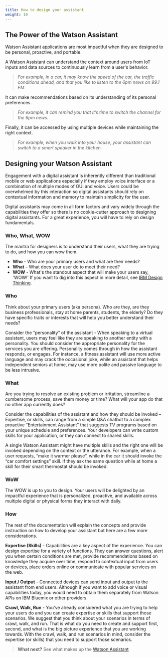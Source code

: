 ```yaml
---
title: How to design your assistant
weight: 10
---
```


## The Power of the Watson Assistant
Watson Assistant applications are most impactful when they are designed to be personal, proactive, and portable. 

A Watson Assistant can understand the context around users from IoT inputs and data sources to continuously learn from a user's behavior. 
>*For example, in a car, it may know the speed of the car, the traffic conditions ahead, and that you like to listen to the 6pm news on 99.1 FM.*

It can make recommendations based on its understanding of its personal preferences. 
>*For example, it can remind you that it’s time to switch the channel for the 6pm news.*

Finally, it can be accessed by using multiple devices while maintaining the right context. 
>*For example, when you walk into your house, your assistant can switch to a smart speaker in the kitchen.*


## Designing your Watson Assistant 
Engagement with a digital assistant is inherently different than traditional mobile or web applications especially if they employ voice interface or a combination of multiple modes of GUI and voice. Users could be overwhelmed by this interaction so digital assistants should rely on contextual information and memory to maintain simplicity for the user. 

Digital assistants may come in all form factors and vary widely through the capabilities they offer so there is no cookie-cutter approach to designing digital assistants. For a great experience, you will have to rely on design fundamentals. 

### Who, What, WOW
The mantra for designers is to understand their users, what they are trying to do, and how you can wow them. 
- **Who** - Who are your primary users and what are their needs?
- **What** – What does your user do to meet their need?
- **WOW** - What's the standout aspect that will make your users say, 'WOW!'
If you want to dig into this aspect in more detail, see [IBM Design Thinking](https://www.ibm.com/design/thinking/).

### Who 
Think about your primary users (aka persona). Who are they, are they business professionals, stay at home parents, students, the elderly? Do they have specific traits or interests that will help you better understand their needs?

Consider the “personality” of the assistant - When speaking to a virtual assistant, users may feel like they are speaking to another entity with a personality. You should consider the appropriate personality for the services you are offering. Personality comes through in how the assistant responds, or engages. For instance, a fitness assistant will use more active language and may crack the occasional joke, while an assistant that helps independent seniors at home, may use more polite and passive language to be less intrusive. 

### What 
Are you trying to resolve an existing problem or irritation, streamline a cumbersome process, save them money or time? What will your app do that no other app currently does?

Consider the capabilities of the assistant and how they should be invoked – Expertise, or skills, can range from a simple Q&A chatbot to a complex proactive “Entertainment Assistant” that suggests TV programs based on your unique schedule and preferences. Your developers can write custom skills for your application, or they can connect to shared skills. 

A single Watson Assistant might have multiple skills and the right one will be invoked depending on the context or the utterance. For example, when a user requests, “make it warmer please”, while in the car it should invoke the “car comfort settings” skill. If they ask the same question while at home a skill for their smart thermostat should be invoked.

### WoW

The WOW is up to you to design. Your users will be delighted by an impactful experience that is personalized, proactive, and available across multiple digital or physical forms they interact with daily.  

### How

The rest of the documentation will explain the concepts and provide instruction on how to develop your assistant but here are a few more considerations.

**Expertise (Skills)** - Capabilities are a key aspect of the experience. You can design expertise for a variety of functions. They can answer questions, alert you when certain conditions are met, provide recommendations based on knowledge they acquire over time, respond to contextual input from users or devices, place orders online or communicate with popular services on the web.

**Input / Output** - Connected devices can send input and output to the assistant from end users. Although if you want to add voice or visual capabilities today, you would need to obtain them separately from Watson APIs on IBM Bluemix or other providers. 

**Crawl, Walk, Run** - You’ve already considered what you are trying to help your users do and you can create expertise or skills that support those scenarios. We suggest that you think about your scenarios in terms of crawl, walk, and run. That is what do you need to create and support first, second, and what is the big picture experience that you are working towards. With the crawl, walk, and run scenarios in mind, consider the expertise (or skills) that you need to support those scenarios.

> **What next?** See what makes up the [Watson Assistant]({{site.baseurl}}/understand-service/overview)
